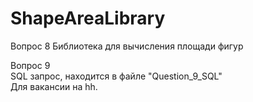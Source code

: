 # ShapeAreaLibrary
Вопрос 8
Библиотека для вычисления площади фигур  
  
Вопрос 9  
SQL запрос, находится в файле "Question_9_SQL"  
Для вакансии на hh.
